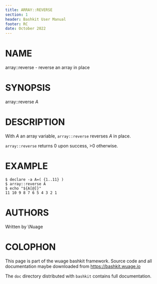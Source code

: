 ```yaml
---
title: ARRAY::REVERSE
section: 1
header: Bashkit User Manual
footer: RC
date: October 2022
---
```


# NAME

array::reverse - reverse an array in place

# SYNOPSIS

array::reverse *A*

# DESCRIPTION

With *A* an array variable, `array::reverse` reverses *A* in place.

`array::reverse` returns 0 upon success, >0 otherwise.

# EXAMPLE

    $ declare -a A=( {1..11} )
    $ array::reverse A
    $ echo "${A[@]}"
    11 10 9 8 7 6 5 4 3 2 1

# AUTHORS
Written by \\Nuage

# COLOPHON
This page is part of the wuage bashkit framework. Source code and all
documentation maybe downloaded from <https://bashkit.wuage.io>

The `doc` directory distributed with `bashkit` contains full documentation.
